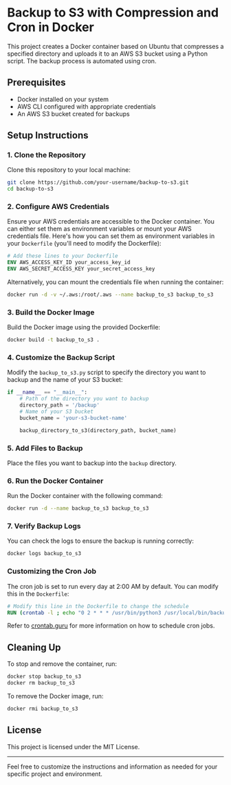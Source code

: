 # Backup to S3 with Compression and Cron in Docker

This project creates a Docker container based on Ubuntu that compresses a specified directory and uploads it to an AWS S3 bucket using a Python script. The backup process is automated using cron.

## Prerequisites

- Docker installed on your system
- AWS CLI configured with appropriate credentials
- An AWS S3 bucket created for backups

## Setup Instructions

### 1. Clone the Repository

Clone this repository to your local machine:

```sh
git clone https://github.com/your-username/backup-to-s3.git
cd backup-to-s3
```

### 2. Configure AWS Credentials

Ensure your AWS credentials are accessible to the Docker container. You can either set them as environment variables or mount your AWS credentials file. Here's how you can set them as environment variables in your `Dockerfile` (you'll need to modify the Dockerfile):

```Dockerfile
# Add these lines to your Dockerfile
ENV AWS_ACCESS_KEY_ID your_access_key_id
ENV AWS_SECRET_ACCESS_KEY your_secret_access_key
```

Alternatively, you can mount the credentials file when running the container:

```sh
docker run -d -v ~/.aws:/root/.aws --name backup_to_s3 backup_to_s3
```

### 3. Build the Docker Image

Build the Docker image using the provided Dockerfile:

```sh
docker build -t backup_to_s3 .
```

### 4. Customize the Backup Script

Modify the `backup_to_s3.py` script to specify the directory you want to backup and the name of your S3 bucket:

```python
if __name__ == "__main__":
    # Path of the directory you want to backup
    directory_path = '/backup'
    # Name of your S3 bucket
    bucket_name = 'your-s3-bucket-name'

    backup_directory_to_s3(directory_path, bucket_name)
```

### 5. Add Files to Backup

Place the files you want to backup into the `backup` directory.

### 6. Run the Docker Container

Run the Docker container with the following command:

```sh
docker run -d --name backup_to_s3 backup_to_s3
```

### 7. Verify Backup Logs

You can check the logs to ensure the backup is running correctly:

```sh
docker logs backup_to_s3
```

### Customizing the Cron Job

The cron job is set to run every day at 2:00 AM by default. You can modify this in the `Dockerfile`:

```Dockerfile
# Modify this line in the Dockerfile to change the schedule
RUN (crontab -l ; echo "0 2 * * * /usr/bin/python3 /usr/local/bin/backup_to_s3.py >> /var/log/backup.log 2>&1") | crontab
```

Refer to [crontab.guru](https://crontab.guru/) for more information on how to schedule cron jobs.

## Cleaning Up

To stop and remove the container, run:

```sh
docker stop backup_to_s3
docker rm backup_to_s3
```

To remove the Docker image, run:

```sh
docker rmi backup_to_s3
```

## License

This project is licensed under the MIT License.

---

Feel free to customize the instructions and information as needed for your specific project and environment.